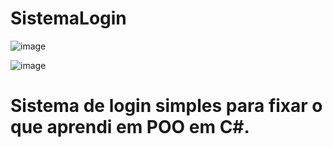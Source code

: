 # SistemaLogin

![image](https://user-images.githubusercontent.com/82950555/181290215-7dd3d88f-a3dc-4455-b4d1-88fe5e3de0f5.png)

![image](https://user-images.githubusercontent.com/82950555/181290276-ca24a8e0-faf7-462c-b1ca-d808abc0fd38.png)

# Sistema de login simples para fixar o que aprendi em POO em C#.
